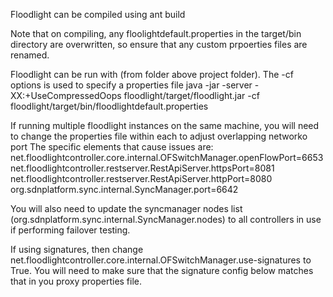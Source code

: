 Floodlight can be compiled using 
ant build


Note that on compiling, any floolightdefault.properties in the target/bin directory are overwritten, so ensure that any custom prpoerties files are renamed. 

Floodlight can be run with (from folder above project folder). The -cf options is used to specify a properties file
java -jar  -server -XX:+UseCompressedOops  floodlight/target/floodlight.jar -cf floodlight/target/bin/floodlightdefault.properties 

If running multiple floodlight instances on the same machine, you will need to change the properties file within each to adjust overlapping networko port 
The specific elements that cause issues are:
net.floodlightcontroller.core.internal.OFSwitchManager.openFlowPort=6653
net.floodlightcontroller.restserver.RestApiServer.httpsPort=8081
net.floodlightcontroller.restserver.RestApiServer.httpPort=8080
org.sdnplatform.sync.internal.SyncManager.port=6642


You will also need to update the syncmanager nodes list (org.sdnplatform.sync.internal.SyncManager.nodes) to all controllers in use if performing failover testing. 

If using signatures, then change net.floodlightcontroller.core.internal.OFSwitchManager.use-signatures to True. 
You will need to make sure that the signature  config below matches that in you proxy properties file. 